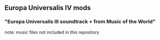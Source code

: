 ## Europa Universalis IV mods
### "Europa Universalis III soundtrack + from Music of the World"
note: music files not included in this repository
